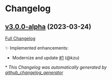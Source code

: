 # Changelog

## [v3.0.0-alpha](https://github.com/devlooped/Mvp.Xml/tree/v3.0.0-alpha) (2023-03-24)

[Full Changelog](https://github.com/devlooped/Mvp.Xml/compare/647a43f04add21073eaa1a5b679d9f6d23bfda52...v3.0.0-alpha)

:sparkles: Implemented enhancements:

- Modernize and update [\#1](https://github.com/devlooped/Mvp.Xml/pull/1) (@kzu)



\* *This Changelog was automatically generated by [github_changelog_generator](https://github.com/github-changelog-generator/github-changelog-generator)*
